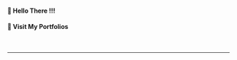 #### **🙌 Hello There !!!**

#### 🔗 **Visit My Portfolios**

<div align="center">
    <a href="https://jayraj-borate.vercel.app" target="_blank"><img alt="" src="https://img.shields.io/badge/Portfolio-333333?style=for-the-badge&logo=vercel" style="vertical-align:center" /></a>
    <a href="https://x.com/jayraj_gb" target="_blank"><img alt="" src="https://img.shields.io/badge/Twitter-747474?logo=X&logoColor=fff&style=for-the-badge" style="vertical-align:center" /></a>
    <a href="https://linkedin.com/in/jayraj-borate-433035232" target="_blank"><img alt="" src="https://img.shields.io/badge/LinkedIn-b5b5b5?logo=linkedin&logoColor=fff&style=for-the-badge" style="vertical-align:center" /></a>
    <a href="https://github.com/jayrajgb" target="_blank"><img alt="" src="https://img.shields.io/badge/Github-c8c8c8?style=for-the-badge&logo=Github&logoColor=000" style="vertical-align:center" /></a>
</div>

---
